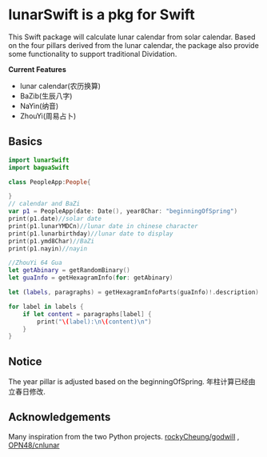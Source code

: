 # lunarSwift is a pkg for Swift

This Swift package will calculate lunar calendar from solar calendar. Based on the four pillars derived from the lunar calendar, the package also provide some functionality to support traditional Dividation.

**Current Features**

- lunar calendar(农历换算)
- BaZib(生辰八字)
- NaYin(纳音)
- ZhouYi(周易占卜)

## Basics

```Swift
import lunarSwift
import baguaSwift

class PeopleApp:People{

}
// calendar and BaZi
var p1 = PeopleApp(date: Date(), year8Char: "beginningOfSpring")
print(p1.date)//solar date
print(p1.lunarYMDCn)//lunar date in chinese character
print(p1.lunarbirthday)//lunar date to display
print(p1.ymd8Char)//BaZi
print(p1.nayin)//nayin 

//ZhouYi 64 Gua
let getAbinary = getRandomBinary()
let guaInfo = getHexagramInfo(for: getAbinary)

let (labels, paragraphs) = getHexagramInfoParts(guaInfo)!.description)

for label in labels {
    if let content = paragraphs[label] {
        print("\(label):\n\(content)\n")
    }
}

```

## Notice

The year pillar is adjusted based on the beginningOfSpring. 年柱计算已经由立春日修改.

## Acknowledgements

Many inspiration from the two Python projects. [rockyCheung/godwill](https://github.com/rockyCheung/godwill) , [OPN48/cnlunar](https://github.com/)

